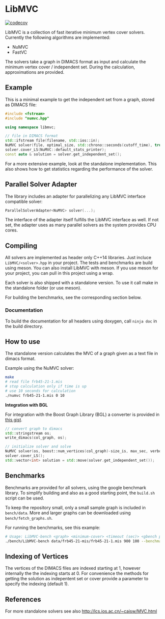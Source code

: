 # LibMVC

[![codecov](https://codecov.io/gh/fmoessbauer/LibMVC/branch/master/graph/badge.svg)](https://codecov.io/gh/fmoessbauer/LibMVC)

LibMVC is a collection of fast iterative minimum vertex cover solvers.
Currently the following algorithms are implemented:

- NuMVC
- FastVC

The solvers take a graph in DIMACS format as input and calculate the
minimum vertex cover / independent set. During the calculation, approximations
are provided.

## Example

This is a minimal example to get the independent set from a graph,
stored as DIMACS file:

```cpp
#include <fstream>
#include "numvc.hpp"

using namespace libmvc;

// file in DIMACS format
std::ifstream file(filename, std::ios::in);
NuMVC solver(file, optimal_size, std::chrono::seconds(cutoff_time), true);
solver.cover_LS(NuMVC::default_stats_printer);
const auto & solution = solver.get_independent_set();
```

For a more extensive example, look at the standalone implementation.
This also shows how to get statistics regarding the performance of the solver.

## Parallel Solver Adapter

The library includes an adapter for parallelizing any LibMVC interface
compatible solver:

```cpp
ParallelSolverAdapter<NuMVC> solver(...);
```

The interface of the adapter itself fulfills the LibMVC interface as well.
If not set, the adapter uses as many parallel solvers as the system provides
CPU cores.

## Compiling

All solvers are implemented as header only C++14 libraries.
Just incluce `LibMVC/<solver>.hpp` in your project.
The tests and benchmarks are build using meson. You can also install LibMVC
with meson. If you use meson for your project, you can pull in this project
using a wrap.

Each solver is also shipped with a standalone version. To use it call
make in the standalone folder (or use meson).

For building the benchmarks, see the corresponding section below.

### Documentation

To build the documentation for all headers using doxygen, call
`ninja doc` in the build directory.

## How to use

The standalone version calculates the MVC of a graph given
as a text file in dimacs format.

Example using the NuMVC solver:

```bash
make
# read file frb45-21-1.mis
# stop calculation only if time is up
# use 10 seconds for calculation
./numvc frb45-21-1.mis 0 10
```

**Integration with BGL**

For integration with the Boost Graph Library (BGL) a converter is provided in
[this gist](https://gist.github.com/fmoessbauer/163b9928ae9170cfe2651173f416314b).

```cpp
// convert graph to dimacs
std::stringstream os;
write_dimacs(col_graph, os);

// initialize solver and solve
NuMVC solver(os, boost::num_vertices(col_graph)-size_is, max_sec, verbose);
solver.cover_LS();
std::vector<int> solution = std::move(solver.get_independent_set());
```

## Benchmarks

Benchmarks are provided for all solvers, using the google benchmark library.
To simplify building and also as a good starting point, the `build.sh` script can be used.

To keep the repository small, only a small sample graph is included in `bench/data`.
More and larger graphs can be downloaded using `bench/fetch_graphs.sh`.

For running the benchmarks, see this example:

```bash
# Usage: LibMVC-bench <graph> <minimum-cover> <timeout (sec)> <gbench parameters>
./bench/LibMVC-bench data/frb45-21-mis/frb45-21-1.mis 900 100 --benchmark_repetitions=5
```

## Indexing of Vertices

The vertices of the DIMACS files are indexed starting at 1, however internally
the the indexing starts at 0. For convenience the methods for getting the solution
as indepentent set or cover provide a parameter to specify the indexing (default 1).

## References

For more standalone solvers see also http://lcs.ios.ac.cn/~caisw/MVC.html

